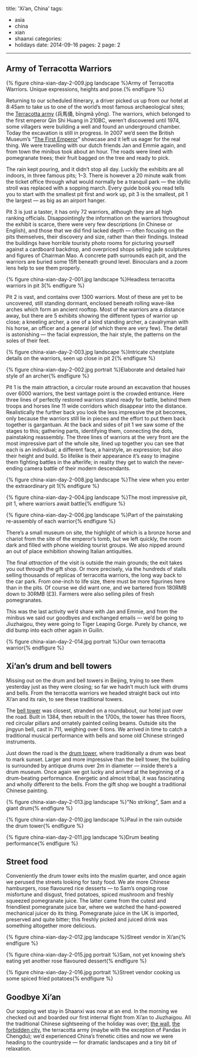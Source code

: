 title: 'Xi’an, China'
tags:
  - asia
  - china
  - xian
  - shaanxi
categories:
  - holidays
date: 2014-09-16
pages: 2
page: 2
---

## Army of Terracotta Warriors

{% figure china-xian-day-2-009.jpg landscape %}Army of Terracotta Warriors. Unique expressions, heights and pose.{% endfigure %}

Returning to our scheduled itinerary, a driver picked us up from our hotel at 8:45am to take us to one of the world’s most famous archaeological sites; the [Terracotta army](http://en.wikipedia.org/wiki/Terracotta_Army) (兵馬俑, bīngmǎ yǒng). The warriors, which belonged to the first emperor Qin Shi Huang in 210BC, weren’t discovered until 1974, some villagers were building a well and found an underground chamber. Today the excavation is still in progress. In 2007 we’d seen the British Museum’s “[The First Emperor](http://www.britishmuseum.org/whats_on/past_exhibitions/2007/archive_first_emperor.aspx)” showcase and it left us eager for the real thing. We were travelling with our dutch friends Jan and Emmie again, and from town the minibus took about an hour. The roads were lined with pomegranate trees; their fruit bagged on the tree and ready to pick.

The rain kept pouring, and it didn’t stop all day. Luckily the exhibits are all indoors, in three famous pits; 1–3. There is however a 20 minute walk from the ticket office through what would normally be a tranquil park — the idyllic stroll was replaced with a sopping march. Every guide book you read tells you to start with the smallest pit first and work up, pit 3 is the smallest, pit 1 the largest — as big as an airport hanger.

Pit 3 is just a taster, it has only 72 warriors, although they are all high ranking officials. Disappointingly the information on the warriors throughout the exhibit is scarce, there were very few descriptions (in Chinese or English), and those that we did find lacked depth — often focusing on the pits themselves, their discovery and size, rather than their findings. Instead the buildings have horrible touristy photo rooms for picturing yourself against a cardboard backdrop, and overpriced shops selling jade sculptures and figures of Chairman Mao. A concrete path surrounds each pit, and the warriors are buried some 15ft beneath ground level. Binoculars and a zoom lens help to see them properly.

{% figure china-xian-day-2-001.jpg landscape %}Headless terracotta warriors in pit 3{% endfigure %}

Pit 2 is vast, and contains over 1300 warriors. Most of these are yet to be uncovered, still standing dormant, enclosed beneath rolling wave-like arches which form an ancient rooftop. Most of the warriors are a distance away, but there are 5 exhibits showing the different types of warrior up close; a kneeling archer, a one of a kind standing archer, a cavalryman with his horse, an officer and a general (of which there are very few). The detail is astonishing — the facial expression, the hair style, the patterns on the soles of their feet.

{% figure china-xian-day-2-003.jpg landscape %}Intricate chestplate details on the warriors, seen up close in pit 2{% endfigure %}

{% figure china-xian-day-2-002.jpg portrait %}Elaborate and detailed hair style of an archer{% endfigure %}

Pit 1 is the main attraction, a circular route around an excavation that houses over 6000 warriors, the best vantage point is the crowded entrance. Here three lines of perfectly restored warriors stand ready for battle, behind them troops and horses line 11 wide corridors which disappear into the distance. Realistically the further back you look the less impressive the pit becomes, only because the warriors still lie in pieces and the effort to put them back together is gargantuan. At the back and sides of pit 1 we saw some of the stages to this; gathering parts, identifying them, connecting the dots, painstaking reassembly. The three lines of warriors at the very front are the most impressive part of the whole site, lined up together you can see that each is an individual; a different face, a hairstyle, an expression; but also their height and build. So lifelike is their appearance it’s easy to imagine them fighting battles in the afterlife; in reality they get to watch the never-ending camera battle of their modern descendants.

{% figure china-xian-day-2-008.jpg landscape %}The view when you enter the extraordinary pit 1{% endfigure %}

{% figure china-xian-day-2-004.jpg landscape %}The most impressive pit, pit 1, where warriors await battle{% endfigure %}

{% figure china-xian-day-2-006.jpg landscape %}Part of the painstaking re-assembly of each warrior{% endfigure %}

There’s a small museum on site, the highlight of which is a bronze horse and chariot from the site of the emperor’s tomb, but we left quickly, the room dark and filled with phone wielding tourist groups. We also nipped around an out of place exhibition showing Italian antiquities.

The final _attraction_ of the visit is outside the main grounds; the exit takes you out through the gift shop. Or more precisely, via the hundreds of stalls selling thousands of replicas of terracotta warriors, the long way back to the car park. From one-inch to life size, there must be more figurines here than in the pits. Of course we did want one, and we bartered from 180RMB down to 30RMB (£3). Farmers were also selling piles of fresh pomegranates.

This was the last activity we’d share with Jan and Emmie, and from the minibus we said our goodbyes and exchanged emails — we’d be going to Jiuzhaigou, they were going to Tiger Leaping Gorge. Purely by chance, we did bump into each other again in Guilin.

{% figure china-xian-day-2-014.jpg portrait %}Our own terracotta warrior{% endfigure %}

## Xi’an’s drum and bell towers

Missing out on the drum and bell towers in Beijing, trying to see them yesterday just as they were closing; so far we hadn’t much luck with drums and bells. From the terracotta warriors we headed straight back out into Xi’an and its rain, to see these traditional towers.

The [bell tower](http://en.wikipedia.org/wiki/Bell_Tower_of_Xi'an) was closest, stranded on a roundabout, our hotel just over the road. Built in 1384, then rebuilt in the 1700s, the tower has three floors, red circular pillars and ornately painted ceiling beams. Outside sits the jingyun bell, cast in 711, weighing over 6 tons.
We arrived in time to catch a traditional musical performance with bells and some old Chinese stringed instruments.

Just down the road is the [drum tower](http://en.wikipedia.org/wiki/Drum_Tower_of_Xi'an), where traditionally a drum was beat to mark sunset. Larger and more impressive than the bell tower, the building is surrounded by antique drums over 2m in diameter — inside there’s a drum museum. Once again we got lucky and arrived at the beginning of a drum-beating performance. Energetic and almost tribal, it was fascinating and wholly different to the bells. From the gift shop we bought a traditional Chinese painting.

{% figure china-xian-day-2-013.jpg landscape %}"No striking", Sam and a giant drum{% endfigure %}

{% figure china-xian-day-2-010.jpg landscape %}Paul in the rain outside the drum tower{% endfigure %}

{% figure china-xian-day-2-011.jpg landscape %}Drum beating performance{% endfigure %}

## Street food

Conveniently the drum tower exits into the muslim quarter, and once again we perused the streets looking for tasty food. We ate more Chinese hamburgers, rose flavoured rice desserts — to Sam’s ongoing rose misfortune and disgust, fried potatoes, spiced mushroom and freshly squeezed pomegranate juice. The latter came from the cutest and friendliest pomegranate juice bar, where we watched the hand-powered mechanical juicer do its thing. Pomegranate juice in the UK is imported, preserved and quite bitter; this freshly picked and juiced drink was something altogether more delicious.

{% figure china-xian-day-2-012.jpg landscape %}Street vendor in Xi’an{% endfigure %}

{% figure china-xian-day-2-015.jpg portrait %}Sam, not yet knowing she’s eating yet another rose flavoured dessert{% endfigure %}

{% figure china-xian-day-2-016.jpg portrait %}Street vendor cooking us some spiced fried potatoes{% endfigure %}

## Goodbye Xi’an

Our sopping wet stay in Shaanxi was now at an end. In the morning we checked out and boarded our first internal flight from Xi’an to Jiuzhaigou. All the traditional Chinese sightseeing of the holiday was over; [the wall](/2014/09/beijing-china/3/), [the forbidden city](/2014/09/beijing-china/2/), the terracotta army (maybe with the exception of Pandas in Chengdu); we’d experienced China’s frenetic cities and now we were heading to the countryside — for dramatic landscapes and a tiny bit of relaxation.
